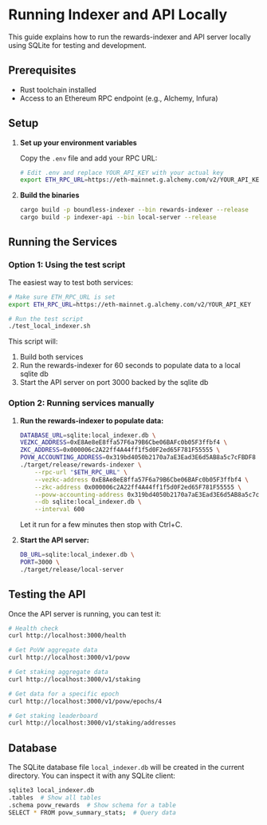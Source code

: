 # Running Indexer and API Locally

This guide explains how to run the rewards-indexer and API server locally using SQLite for testing and development.

## Prerequisites

- Rust toolchain installed
- Access to an Ethereum RPC endpoint (e.g., Alchemy, Infura)

## Setup

1. **Set up your environment variables**

   Copy the `.env` file and add your RPC URL:
   ```bash
   # Edit .env and replace YOUR_API_KEY with your actual key
   export ETH_RPC_URL=https://eth-mainnet.g.alchemy.com/v2/YOUR_API_KEY
   ```

2. **Build the binaries**

   ```bash
   cargo build -p boundless-indexer --bin rewards-indexer --release
   cargo build -p indexer-api --bin local-server --release
   ```

## Running the Services

### Option 1: Using the test script

The easiest way to test both services:

```bash
# Make sure ETH_RPC_URL is set
export ETH_RPC_URL=https://eth-mainnet.g.alchemy.com/v2/YOUR_API_KEY

# Run the test script
./test_local_indexer.sh
```

This script will:
1. Build both services
2. Run the rewards-indexer for 60 seconds to populate data to a local sqlite db
3. Start the API server on port 3000 backed by the sqlite db

### Option 2: Running services manually

1. **Run the rewards-indexer to populate data:**

   ```bash
   DATABASE_URL=sqlite:local_indexer.db \
   VEZKC_ADDRESS=0xE8Ae8eE8ffa57F6a79B6Cbe06BAFc0b05F3ffbf4 \
   ZKC_ADDRESS=0x000006c2A22ff4A44ff1f5d0F2ed65F781F55555 \
   POVW_ACCOUNTING_ADDRESS=0x319bd4050b2170a7aE3Ead3E6d5AB8a5c7cFBDF8 \
   ./target/release/rewards-indexer \
       --rpc-url "$ETH_RPC_URL" \
       --vezkc-address 0xE8Ae8eE8ffa57F6a79B6Cbe06BAFc0b05F3ffbf4 \
       --zkc-address 0x000006c2A22ff4A44ff1f5d0F2ed65F781F55555 \
       --povw-accounting-address 0x319bd4050b2170a7aE3Ead3E6d5AB8a5c7cFBDF8 \
       --db sqlite:local_indexer.db \
       --interval 600
   ```

   Let it run for a few minutes then stop with Ctrl+C.

2. **Start the API server:**

   ```bash
   DB_URL=sqlite:local_indexer.db \
   PORT=3000 \
   ./target/release/local-server
   ```

## Testing the API

Once the API server is running, you can test it:

```bash
# Health check
curl http://localhost:3000/health

# Get PoVW aggregate data
curl http://localhost:3000/v1/povw

# Get staking aggregate data
curl http://localhost:3000/v1/staking

# Get data for a specific epoch
curl http://localhost:3000/v1/povw/epochs/4

# Get staking leaderboard
curl http://localhost:3000/v1/staking/addresses
```

## Database

The SQLite database file `local_indexer.db` will be created in the current directory. You can inspect it with any SQLite client:

```bash
sqlite3 local_indexer.db
.tables  # Show all tables
.schema povw_rewards  # Show schema for a table
SELECT * FROM povw_summary_stats;  # Query data
```
